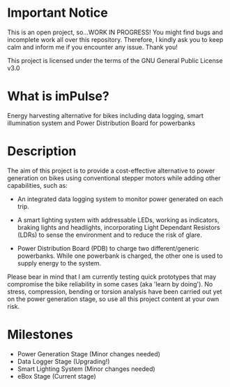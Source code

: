 # Important Notice
This is an open project, so...WORK IN PROGRESS! You might find bugs and incomplete work all over this repository. Therefore, I kindly ask you to keep calm and inform me if you encounter any issue. Thank you!

This project is licensed under the terms of the GNU General Public License v3.0

# What is imPulse?
Energy harvesting alternative for bikes including data logging, smart illumination system and Power Distribution Board for powerbanks

# Description

The aim of this project is to provide a cost-effective alternative to power generation on bikes using conventional stepper motors while adding other capabilities, such as: 

- An integrated data logging system to monitor power generated on each trip. 

- A smart lighting system with addressable LEDs, working as indicators, braking lights and headlights, incorporating Light Dependant Resistors (LDRs) to sense the environment and to reduce the risk of glare. 

- Power Distribution Board (PDB) to charge two different/generic powerbanks. While one powerbank is charged, the other one is used to supply energy to the system. 

Please bear in mind that I am currently testing quick prototypes that may compromise the bike reliability in some cases (aka 'learn by doing'). No stress, compression, bending or torsion analysis have been carried out yet on the power generation stage, so use all this project content at your own risk. 

# Milestones

- Power Generation Stage (Minor changes needed)
- Data Logger Stage (Upgrading!)
- Smart Lighting System (Minor changes needed)
- eBox Stage (Current stage)


